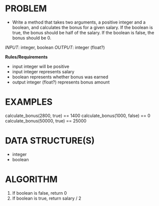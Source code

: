 # PROBLEM
- Write a method that takes two arguments, a positive integer and a boolean, and calculates the bonus for a given salary. If the boolean is true, the bonus should be half of the salary. If the boolean is false, the bonus should be 0.

*INPUT*: integer, boolean
*OUTPUT*: integer (float?)

**Rules/Requirements**
- input integer will be positive
- input integer represents salary
- boolean represents whether bonus was earned
- output integer (float?) represents bonus amount

# EXAMPLES
calculate_bonus(2800, true) == 1400
calculate_bonus(1000, false) == 0
calculate_bonus(50000, true) == 25000

# DATA STRUCTURE(S)
- integer
- boolean

# ALGORITHM
1. If boolean is false, return 0
2. If boolean is true, return salary / 2

